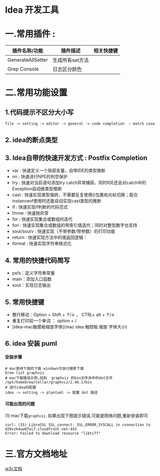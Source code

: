 # Idea 开发工具

# 一.常用插件 : 

| 插件名称/功能     | 插件描述        | 相关快捷键 |
| ----------------- | --------------- | ---------- |
| GenerateAllSetter | 生成所有set方法 |            |
| Grep Console      | 日志区分颜色    |            |



# 二.常用功能设置

## 1.代码提示不区分大小写

```
file -> setting -> editor -> general -> code completion  : match case
```

## 2. idea的断点类型


## 3. Idea自带的快速开发方式 : Postfix Completion
- var : 快速定义一个局部变量，自带IDE的类型推断
- nn : 快速进行NPE的判空保护
- try : 快速对当前语句添加try catch异常捕获，同时IDE还会对catch中的Exception自动做类型推断
- cast : 快速实现类型强转，不需要反复使用()包裹和光标切换；配合instanceof使用时还能自动实现cast类型的推断
- if : 快速实现if判断的代码范式
- throw : 快速抛异常
- for : 快速实现集合或数组的迭代
- fori : 快速实现集合或数组的带索引值迭代；同时对整型数字也支持
- sout/soutv : 快速实现（不带参数/带参数）的打印功能
- return : 快速实现方法中的值返回逻辑：
- format : 快速实现字符串格式化

## 4. 常用的快捷代码简写
- psfs：定义字符串常量
- main：添加入口函数
- sout：实现日志输出

## 5. 常用快捷键
- 整行移动：Option + Shift + ↑/↓ ， CTRL+ alt + ↑/↓
- 重复打印前一个单词 ： option + / 	
- [idea-mac触摸板缩放字体](mac idea 触控板 缩放 字体大小)

## 6. idea 安装 puml
#### 安装步骤
```shell
# mac使用下面的下载 windows可自行搜索下载
brew list graphviz
# mac下载路径示例,找到  graphviz 的bin文件夹中的dot文件
/opt/homebrew/Cellar/graphviz/2.46.1/bin
# 进行idea的配置
idea -> setting -> plantuml -> 配置 dot 路径
```
#### 可能出现的问题
(1) mac下载`graphviz`, 如果出现下图提示错误,可能是网络问题,重新安装即可
```log
curl: (35) LibreSSL SSL_connect: SSL_ERROR_SYSCALL in connection to d29vzk4ow07wi7.cloudfront.net:443
Error: Failed to download resource "libtiff"
```

# 三.官方文档地址
[w3c文档](https://www.w3cschool.cn/intellij_idea_doc/intellij_idea_doc-p5nq2dle.html)